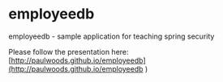 # employeedb
employeedb - sample application for teaching spring security

Please follow the presentation here: [http://paulwoods.github.io/employeedb](http://paulwoods.github.io/employeedb )
